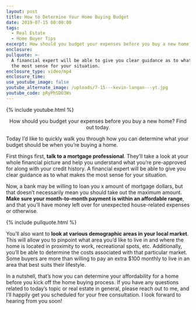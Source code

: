 ```yaml
---
layout: post
title: How to Determine Your Home Buying Budget
date: 2019-07-15 00:00:00
tags:
  - Real Estate
  - Home Buyer Tips
excerpt: How should you budget your expenses before you buy a new home? Find out today.
enclosure:
pullquote: >-
  A financial expert will be able to give you clear guidance as to what makes
  the most sense for your situation.
enclosure_type: video/mp4
enclosure_time:
use_youtube_image: false
youtube_alternate_image: /uploads/7-15---kevin-langan---yt.jpg
youtube_code: pRyPhSDO3Ws
---
```


{% include youtube.html %}

<center>How should you budget your expenses before you buy a new home? Find out today.</center>

Today I’d like to quickly walk you through how you can determine what your budget should be when you’re buying a home.

First things first, **talk to a mortgage professional**. They’ll take a look at your whole financial picture and help you understand what you’re pre-approved for along with your credit history. A financial expert will be able to give you clear guidance as to what makes the most sense for your situation.

Now, a bank may be willing to loan you x amount of mortgage dollars, but that doesn’t necessarily mean you should take out the maximum amount. **Make sure your month-to-month payment is within an affordable range**, and that you’ll have money left over for unexpected house-related expenses or otherwise.

{% include pullquote.html %}

You’ll also want to **look at various demographic areas in your local market**. This will allow you to pinpoint what area you’d like to live in and where the home is located in proximity to work, recreational spots, etc. Additionally, you’ll be able to determine the costs associated with that particular market. Some buyers are more than willing to pay an extra $100 monthly to live in an area that best suits their lifestyle.

In a nutshell, that’s how you can determine your affordability for a home before you kick off the home buying process. If you have any questions related to today’s topic or real estate in general, please reach out to me, and I’ll happily get you scheduled for your free consultation. I look forward to hearing from you soon\!